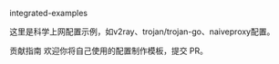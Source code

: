 integrated-examples

这里是科学上网配置示例，如v2ray、trojan/trojan-go、naiveproxy配置。

贡献指南
欢迎你将自己使用的配置制作模板，提交 PR。
